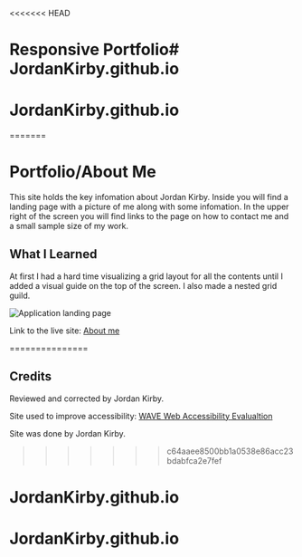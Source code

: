 <<<<<<< HEAD
# Responsive Portfolio# JordanKirby.github.io
# JordanKirby.github.io
=======
# Portfolio/About Me

This site holds the key infomation about Jordan Kirby. Inside you will find a landing page with a picture of me along with some infomation. In the upper right of the screen you will find links to the page on how to contact me and a small sample size of my work.

## What I Learned

At first I had a hard time visualizing a grid layout for all the contents until I added a visual guide on the top of the screen. I also made a nested grid guild.


![Application landing page](https://feizhi255.github.io/Responsive-Portfolio/Assets/Images/2020-08-01.png)

Link to the live site: [About me](https://feizhi255.github.io/Responsive-Portfolio/)

===============
## Credits

Reviewed and corrected by Jordan Kirby.

Site used to improve accessibility: [WAVE Web Accessibility Evalualtion](https://wave.webaim.org/)

Site was done by Jordan Kirby.
>>>>>>> c64aaee8500bb1a0538e86acc23bdabfca2e7fef
# JordanKirby.github.io
# JordanKirby.github.io
